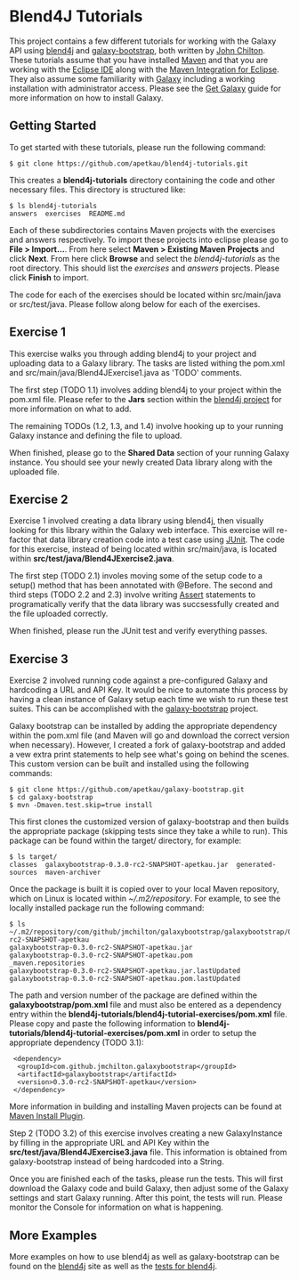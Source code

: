 Blend4J Tutorials
=================

This project contains a few different tutorials for working with the Galaxy API using [blend4j](https://github.com/jmchilton/blend4j) and [galaxy-bootstrap](https://github.com/jmchilton/galaxy-bootstrap), both written by [John Chilton](https://github.com/jmchilton).  These tutorials assume that you have installed [Maven](http://maven.apache.org/) and that you are working with the [Eclipse IDE](http://eclipse.org/) along with the [Maven Integration for Eclipse](http://maven.apache.org/eclipse-plugin.html).  They also assume some familiarity with [Galaxy](http://galaxyproject.org/) including a working installation with administrator access.  Please see the [Get Galaxy](http://wiki.galaxyproject.org/Admin/Get%20Galaxy) guide for more information on how to install Galaxy.

Getting Started
---------------

To get started with these tutorials, please run the following command:

	$ git clone https://github.com/apetkau/blend4j-tutorials.git

This creates a __blend4j-tutorials__ directory containing the code and other necessary files.  This directory is structured like:

	$ ls blend4j-tutorials
	answers  exercises  README.md

Each of these subdirectories contains Maven projects with the exercises and answers respectively.  To import these projects into eclipse please go to __File > Import...__.  From here select __Maven > Existing Maven Projects__ and click __Next__.  From here click __Browse__ and select the _blend4j-tutorials_ as the root directory.  This should list the _exercises_ and _answers_ projects.  Please click __Finish__ to import.

The code for each of the exercises should be located within src/main/java or src/test/java.  Please follow along below for each of the exercises.

Exercise 1
----------

This exercise walks you through adding blend4j to your project and uploading data to a Galaxy library.  The tasks are listed withing the pom.xml and src/main/java/Blend4JExercise1.java as 'TODO' comments.

The first step (TODO 1.1) involves adding blend4j to your project within the pom.xml file.  Please refer to the __Jars__ section within the [blend4j project](https://github.com/jmchilton/blend4j) for more information on what to add.

The remaining TODOs (1.2, 1.3, and 1.4) involve hooking up to your running Galaxy instance and defining the file to upload.

When finished, please go to the __Shared Data__ section of your running Galaxy instance.  You should see your newly created Data library along with the uploaded file.

Exercise 2
----------

Exercise 1 involved creating a data library using blend4j, then visually looking for this library within the Galaxy web interface.  This exercise will re-factor that data library creation code into a test case using [JUnit](http://junit.org).  The code for this exercise, instead of being located within src/main/java, is located within __src/test/java/Blend4JExercise2.java__.

The first step (TODO 2.1) involes moving some of the setup code to a setup() method that has been annotated with @Before.  The second and third steps (TODO 2.2 and 2.3) involve writing [Assert](http://junit.sourceforge.net/javadoc/org/junit/Assert.html) statements to programatically verify that the data library was succsessfully created and the file uploaded correctly.

When finished, please run the JUnit test and verify everything passes.

Exercise 3
----------

Exercise 2 involved running code against a pre-configured Galaxy and hardcoding a URL and API Key.  It would be nice to automate this process by having a clean instance of Galaxy setup each time we wish to run these test suites.  This can be accomplished with the [galaxy-bootstrap](https://github.com/jmchilton/galaxy-bootstrap) project.

Galaxy bootstrap can be installed by adding the appropriate dependency within the pom.xml file (and Maven will go and download the correct version when necessary).  However, I created a fork of galaxy-bootstrap and added a vew extra print statements to help see what's going on behind the scenes.  This custom version can be built and installed using the following commands:

	$ git clone https://github.com/apetkau/galaxy-bootstrap.git
	$ cd galaxy-bootstrap	
	$ mvn -Dmaven.test.skip=true install

This first clones the customized version of galaxy-bootstrap and then builds the appropriate package (skipping tests since they take a while to run).  This package can be found within the target/ directory, for example:

	$ ls target/
	classes  galaxybootstrap-0.3.0-rc2-SNAPSHOT-apetkau.jar  generated-sources  maven-archiver

Once the package is built it is copied over to your local Maven repository, which on Linux is located within _~/.m2/repository_.  For example, to see the locally installed package run the following command:

	$ ls ~/.m2/repository/com/github/jmchilton/galaxybootstrap/galaxybootstrap/0.3.0-rc2-SNAPSHOT-apetkau
	galaxybootstrap-0.3.0-rc2-SNAPSHOT-apetkau.jar              galaxybootstrap-0.3.0-rc2-SNAPSHOT-apetkau.pom              _maven.repositories
	galaxybootstrap-0.3.0-rc2-SNAPSHOT-apetkau.jar.lastUpdated  galaxybootstrap-0.3.0-rc2-SNAPSHOT-apetkau.pom.lastUpdated

The path and version number of the package are defined within the __galaxybootstrap/pom.xml__ file and must also be entered as a dependency entry within the __blend4j-tutorials/blend4j-tutorial-exercises/pom.xml__ file.  Please copy and paste the following information to __blend4j-tutorials/blend4j-tutorial-exercises/pom.xml__ in order to setup the appropriate dependency (TODO 3.1):

	 <dependency>
	  <groupId>com.github.jmchilton.galaxybootstrap</groupId>
	  <artifactId>galaxybootstrap</artifactId>
	  <version>0.3.0-rc2-SNAPSHOT-apetkau</version>
	 </dependency>

More information in building and installing Maven projects can be found at [Maven Install Plugin](http://maven.apache.org/plugins/maven-install-plugin/).

Step 2 (TODO 3.2) of this exercise involves creating a new GalaxyInstance by filling in the appropriate URL and API Key within the __src/test/java/Blend4JExercise3.java__ file.  This information is obtained from galaxy-bootstrap instead of being hardcoded into a String.

Once you are finished each of the tasks, please run the tests.  This will first download the Galaxy code and build Galaxy, then adjust some of the Galaxy settings and start Galaxy running.  After this point, the tests will run.  Please monitor the Console for information on what is happening.

More Examples
-------------

More examples on how to use blend4j as well as galaxy-bootstrap can be found on the [blend4j](https://github.com/jmchilton/blend4j) site as well as the [tests for blend4j](https://github.com/jmchilton/blend4j/tree/master/src/test/java/com/github/jmchilton/blend4j/galaxy).
